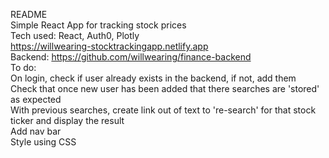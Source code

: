 README<br>
Simple React App for tracking stock prices<br>
Tech used: React, Auth0, Plotly<br>
https://willwearing-stocktrackingapp.netlify.app<br>
Backend: https://github.com/willwearing/finance-backend<br>
To do:</br>
On login, check if user already exists in the backend, if not, add them</br>
Check that once new user has been added that there searches are 'stored' as expected</br>
With previous searches, create link out of text to 're-search' for that stock ticker and display the result</br>
Add nav bar </br>
Style using CSS </br>
